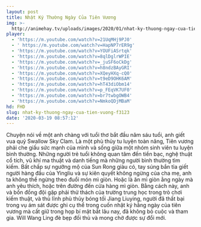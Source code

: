 ```yaml
---
layout: post
title: Nhật Ký Thường Ngày Của Tiên Vương
img: >-
  http://animehay.tv/uploads/images/2020/01/nhat-ky-thuong-ngay-cua-tien-vuong-thumbnail.jpg
player:
  - 'https://m.youtube.com/watch?v=21UqMHj9PJ0'
  - ' https://m.youtube.com/watch?v=HapNP7rER9g'
  - 'https://m.youtube.com/watch?v=YOUFiASrtqk'
  - 'https://m.youtube.com/watch?v=8qlDglrWPIE'
  - 'https://m.youtube.com/watch?v=_juSF6oCkDg'
  - 'https://m.youtube.com/watch?v=h8ndzBAyGRI'
  - 'https://m.youtube.com/watch?v=XQeyHXq-cQ0'
  - 'https://m.youtube.com/watch?v=t9eD9OHK6AM'
  - 'https://m.youtube.com/watch?v=hT43diObm14'
  - 'https://m.youtube.com/watch?v=p_FEqVK7UF0'
  - 'https://m.youtube.com/watch?v=br7twbgOWB4'
  - 'https://m.youtube.com/watch?v=NmkoQDjMBaM'
hd: FHD
slug: nhat-ky-thuong-ngay-cua-tien-vuong-f3123
date: '2020-03-19 08:57:12'
---
```

Chuyện nói về một anh chàng với tuổi thơ bắt đầu năm sáu tuổi, anh giết vua quỷ Swallow Sky Clam. Là một phù thủy tu luyện toàn năng, Tiên vương phải che giấu sức mạnh của mình và sống giữa một nhóm sinh viên tu luyện bình thường. Những người trẻ tuổi không quan tâm đến tiền bạc, nghệ thuật cổ tích, vũ khí ma thuật và danh tiếng mà những người bình thường tìm kiếm. Bất chấp sự ngưỡng mộ của Sun Rong giàu có, tay súng bắn tỉa giết người hàng đầu của Yingliu và sự kiên quyết không ngừng của cha mẹ, anh ta không thể ngừng theo đuổi món mì giòn. Hoặc là ăn mì giòn ằng ngày mà anh yêu thích, hoặc trên đường đến cửa hàng mì giòn. Bằng cách này, anh và bốn đồng đội gặp phải thử thách của trường trung học trong trò chơi kiếm thuật, và thủ lĩnh phù thủy bóng tối Jiang Liuying, người đã thất bại trong vụ ám sát được ghi cụ thể trong cuốn nhật ký hằng ngày của tiên vương mà cất giữ trong họp bí mật bất lâu nay, đã không bỏ cuộc và tham gia. Will Wang Ling đè bẹp đối thủ và mong chờ được sự đổi mới.
